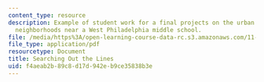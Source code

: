 ```yaml
---
content_type: resource
description: Example of student work for a final projects on the urban redesign of
  neighborhoods near a West Philadelphia middle school.
file: /media/https%3A/open-learning-course-data-rc.s3.amazonaws.com/11-948-power-of-place-media-technology-youth-and-city-design-and-development-spring-2001/f4aeab2b89c8d17d942eb9ce35838b3e_gaspar.pdf
file_type: application/pdf
resourcetype: Document
title: Searching Out the Lines
uid: f4aeab2b-89c8-d17d-942e-b9ce35838b3e
---
```

